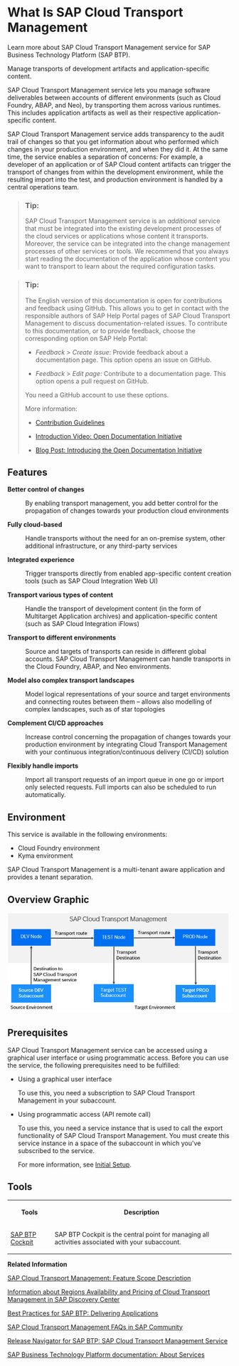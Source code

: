 <!-- loio5fef9d6b1cb047b2b18d9eb57aa15352 -->

# What Is SAP Cloud Transport Management

Learn more about SAP Cloud Transport Management service for SAP Business Technology Platform \(SAP BTP\).

Manage transports of development artifacts and application-specific content.

SAP Cloud Transport Management service lets you manage software deliverables between accounts of different environments \(such as Cloud Foundry, ABAP, and Neo\), by transporting them across various runtimes. This includes application artifacts as well as their respective application-specific content.

SAP Cloud Transport Management service adds transparency to the audit trail of changes so that you get information about who performed which changes in your production environment, and when they did it. At the same time, the service enables a separation of concerns: For example, a developer of an application or of SAP Cloud content artifacts can trigger the transport of changes from within the development environment, while the resulting import into the test, and production environment is handled by a central operations team.

> ### Tip:  
> SAP Cloud Transport Management service is an *additional* service that must be integrated into the existing development processes of the cloud services or applications whose content it transports. Moreover, the service can be integrated into the change management processes of other services or tools. We recommend that you always start reading the documentation of the application whose content you want to transport to learn about the required configuration tasks.

> ### Tip:  
> The English version of this documentation is open for contributions and feedback using GitHub. This allows you to get in contact with the responsible authors of SAP Help Portal pages of SAP Cloud Transport Management to discuss documentation-related issues. To contribute to this documentation, or to provide feedback, choose the corresponding option on SAP Help Portal:
> 
> -   *Feedback* \> *Create issue*: Provide feedback about a documentation page. This option opens an issue on GitHub.
> 
> -   *Feedback* \> *Edit page*: Contribute to a documentation page. This option opens a pull request on GitHub.
> 
> 
> You need a GitHub account to use these options.
> 
> More information:
> 
> -   [Contribution Guidelines](https://help.sap.com/docs/open-documentation-initiative/contribution-guidelines/readme.html)
> 
> -   [Introduction Video: Open Documentation Initiative](https://www.youtube.com/watch?v=WJ0oarMlVW4)
> 
> -   [Blog Post: Introducing the Open Documentation Initiative](https://blogs.sap.com/2021/05/20/introducing-the-open-documentation-initiative/)



<a name="loio5fef9d6b1cb047b2b18d9eb57aa15352__section_z1d_txn_slb"/>

## Features


<dl>
<dt><b>

Better control of changes 

</b></dt>
<dd>

By enabling transport management, you add better control for the propagation of changes towards your production cloud environments



</dd><dt><b>

Fully cloud-based 

</b></dt>
<dd>

Handle transports without the need for an on-premise system, other additional infrastructure, or any third-party services



</dd><dt><b>

Integrated experience 

</b></dt>
<dd>

Trigger transports directly from enabled app-specific content creation tools \(such as SAP Cloud Integration Web UI\)



</dd><dt><b>

Transport various types of content 

</b></dt>
<dd>

Handle the transport of development content \(in the form of Multitarget Application archives\) and application-specific content \(such as SAP Cloud Integration iFlows\)



</dd><dt><b>

Transport to different environments 

</b></dt>
<dd>

Source and targets of transports can reside in different global accounts. SAP Cloud Transport Management can handle transports in the Cloud Foundry, ABAP, and Neo environments.



</dd><dt><b>

Model also complex transport landscapes 

</b></dt>
<dd>

Model logical representations of your source and target environments and connecting routes between them – allows also modelling of complex landscapes, such as of star topologies



</dd><dt><b>

Complement CI/CD approaches 

</b></dt>
<dd>

Increase control concerning the propagation of changes towards your production environment by integrating Cloud Transport Management with your continuous integration/continuous delivery \(CI/CD\) solution



</dd><dt><b>

Flexibly handle imports 

</b></dt>
<dd>

Import all transport requests of an import queue in one go or import only selected requests. Full imports can also be scheduled to run automatically.



</dd>
</dl>



<a name="loio5fef9d6b1cb047b2b18d9eb57aa15352__section_wjh_wxn_slb"/>

## Environment

This service is available in the following environments:

-   Cloud Foundry environment
-   Kyma environment

SAP Cloud Transport Management is a multi-tenant aware application and provides a tenant separation.



<a name="loio5fef9d6b1cb047b2b18d9eb57aa15352__section_abd_txn_slb"/>

## Overview Graphic

![](images/Overview_TMS_a1a2064.png)



<a name="loio5fef9d6b1cb047b2b18d9eb57aa15352__section_zpc_kjy_j5b"/>

## Prerequisites

SAP Cloud Transport Management service can be accessed using a graphical user interface or using programmatic access. Before you can use the service, the following prerequisites need to be fulfilled:

-   Using a graphical user interface

    To use this, you need a subscription to SAP Cloud Transport Management in your subaccount.

-   Using programmatic access \(API remote call\)

    To use this, you need a service instance that is used to call the export functionality of SAP Cloud Transport Management. You must create this service instance in a space of the subaccount in which you've subscribed to the service.

    For more information, see [Initial Setup](10-initial-setup/initial-setup-66fd728.md).




<a name="loio5fef9d6b1cb047b2b18d9eb57aa15352__section_dbd_txn_slb"/>

## Tools


<table>
<tr>
<th valign="top">

Tools

</th>
<th valign="top">

Description

</th>
</tr>
<tr>
<td valign="top">

[SAP BTP Cockpit](https://help.sap.com/docs/BTP/65de2977205c403bbc107264b8eccf4b/abcae5b568c94e5391a74d15f5db9213.html)

</td>
<td valign="top">

SAP BTP Cockpit is the central point for managing all activities associated with your subaccount.

</td>
</tr>
</table>

**Related Information**  


[SAP Cloud Transport Management: Feature Scope Description](https://help.sap.com/doc/b5430836c20d4bd8a975cb4d48b4e7a5/Cloud/en-US/Transport_Management_FSD.pdf)

[Information about Regions Availability and Pricing of Cloud Transport Management in SAP Discovery Center](https://discovery-center.cloud.sap/serviceCatalog/cloud-transport-management/?region=all)

[Best Practices for SAP BTP: Delivering Applications](https://help.sap.com/docs/btp/best-practices/delivering-applications)

[SAP Cloud Transport Management FAQs in SAP Community](https://community.sap.com/topics/devops/cloud-transport-management-faq)

[Release Navigator for SAP BTP: SAP Cloud Transport Management Service](https://readiness-at-scale.enable-now.cloud.sap/pub/20230621_ras/index.html?show=book!BO_EC8330B09B97CDBE#slide!SL_389720104C687893)

[SAP Business Technology Platform documentation: About Services](https://help.sap.com/docs/BTP/65de2977205c403bbc107264b8eccf4b/d1d0fc8e78474494a59caad02259ec7e.html)

